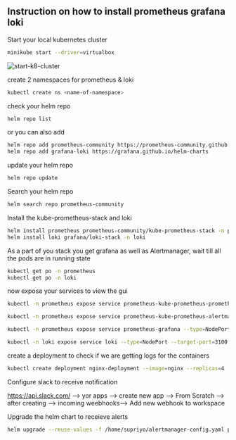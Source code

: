 ## Instruction on how to install prometheus grafana loki

Start your local kubernetes cluster

```sh
minikube start --driver=virtualbox
```
![start-k8-cluster](https://github.com/Supriyo-Roy/jenkins-demo/assets/101391805/9ee14a39-d4b7-408c-8c41-fca4c88e43cb)


create 2 namespaces for prometheus & loki

```sh
kubectl create ns <name-of-namespace>
```
check your helm repo

```sh
helm repo list
```
or you can also add
```sh
helm repo add prometheus-community https://prometheus-community.github.io/helm-charts
helm repo add grafana-loki https://grafana.github.io/helm-charts
```
update your helm repo
```sh
helm repo update
```
Search your helm repo 
```sh
helm search repo prometheus-community
```

Install the kube-prometheus-stack and loki

```sh
helm install prometheus prometheus-community/kube-prometheus-stack -n prometheus
helm install loki grafana/loki-stack -n loki
```

As a part of you stack you get grafana as well as Alertmanager, wait till all the pods are in running state
```sh
kubectl get po -n prometheus
kubectl get po -n loki
```

now expose your services to view the gui

```sh
kubectl -n prometheus expose service prometheus-kube-prometheus-prometheus --type=NodePort --target-port=9090 --name prometheus-svc-ext

kubectl -n prometheus expose service prometheus-kube-prometheus-alertmanager --type=NodePort --target-port=9093 --name=alertmanager-svc-ext

kubectl -n prometheus expose service prometheus-grafana --type=NodePort --target-port=3000 --name=grafana-svc-ext

kubectl -n loki expose service loki --type=NodePort --target-port=3100 --name=loki-svc-ext

```

create a deployment to check if we are getting logs for the containers

```sh
kubectl create deployment nginx-deployment --image=nginx --replicas=4
```

Configure slack to receive notification

https://api.slack.com/ --> yor apps --> create new app --> From Scratch --> after creating --> incoming weebhooks--> Add new webhook to workspace

Upgrade the helm chart to receieve alerts
```sh
helm upgrade --reuse-values -f /home/supriyo/alertmanager-config.yaml prometheus prometheus-community/kube-prometheus-stack -n prometheus
```


